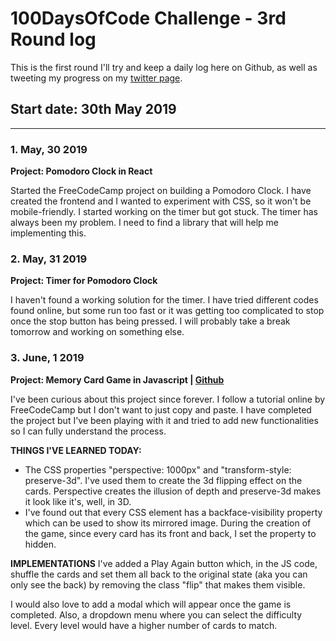 # 100DaysOfCode Challenge - 3rd Round log

This is the first round I'll try and keep a daily log here on Github, as well as tweeting my progress on my [twitter page](https://twitter.com/ValeriaRagonese).

## Start date: 30th May 2019
------

### 1. May, 30 2019
**Project: Pomodoro Clock in React**


Started the FreeCodeCamp project on building a Pomodoro Clock. I have created the frontend and I wanted to experiment with CSS, so it won't be mobile-friendly. I started working on the timer but got stuck. The timer has always been my problem. I need to find a library that will help me implementing this.



### 2. May, 31 2019
**Project: Timer for Pomodoro Clock**

I haven't found a working solution for the timer. I have tried different codes found online, but some run too fast or it was getting too complicated to stop once the stop button has being pressed.
I will probably take a break tomorrow and working on something else.


### 3. June, 1 2019
**Project: Memory Card Game in Javascript | [Github](https://github.com/morwen80/bttf-memory-card)**

I've been curious about this project since forever. I follow a tutorial online by FreeCodeCamp but I don't want to just copy and paste. I have completed the project but I've been playing with it and tried to add new functionalities so I can fully understand the process.

**THINGS I'VE LEARNED TODAY:**
- The CSS properties "perspective: 1000px" and "transform-style: preserve-3d". I've used them to create the 3d flipping effect on the cards. Perspective creates the illusion of depth and preserve-3d makes it look like it's, well, in 3D. 
- I've found out that every CSS element has a backface-visibility property which can be used to show its mirrored image. During the creation of the game, since every card has its front and back, I set the property to hidden.

**IMPLEMENTATIONS**
I've added a Play Again button which, in the JS code, shuffle the cards and set them all back to the original state (aka you can only see the back) by removing the class "flip" that makes them visible.

I would also love to add a modal which will appear once the game is completed.
Also, a dropdown menu where you can select the difficulty level. Every level would have a higher number of cards to match.
